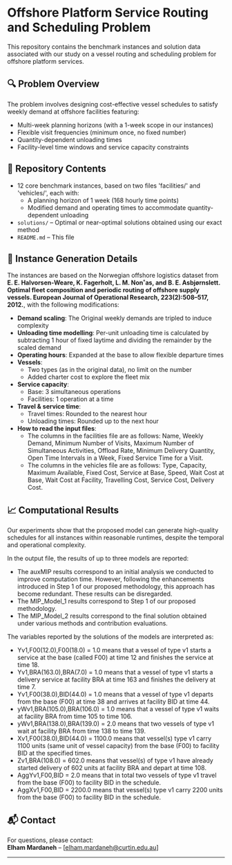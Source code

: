 # Offshore Platform Service Routing and Scheduling Problem

This repository contains the benchmark instances and solution data associated with our study on a vessel routing and scheduling problem for offshore platform services.

## 🔍 Problem Overview

The problem involves designing cost-effective vessel schedules to satisfy weekly demand at offshore facilities featuring:

- Multi-week planning horizons (with a 1-week scope in our instances)
- Flexible visit frequencies (minimum once, no fixed number)
- Quantity-dependent unloading times
- Facility-level time windows and service capacity constraints

## 📁 Repository Contents

- 12 core benchmark instances, based on two files 'facilities/' and 'vehicles/', each with:
  - A planning horizon of 1 week (168 hourly time points)
  - Modified demand and operating times to accommodate quantity-dependent unloading
- `solutions/` – Optimal or near-optimal solutions obtained using our exact method
- `README.md` – This file

## 🧪 Instance Generation Details

The instances are based on the Norwegian offshore logistics dataset from **E. E. Halvorsen-Weare, K. Fagerholt, L. M. Non˚as, and B. E. Asbjørnslett. Optimal fleet composition and periodic routing of offshore supply vessels. European Journal of Operational Research, 223(2):508–517, 2012.**, with the following modifications:

- **Demand scaling**: The Original weekly demands are tripled to induce complexity
- **Unloading time modelling**: Per-unit unloading time is calculated by subtracting 1 hour of fixed laytime and dividing the remainder by the scaled demand
- **Operating hours**: Expanded at the base to allow flexible departure times
- **Vessels**:
  - Two types (as in the original data), no limit on the number
  - Added charter cost to explore the fleet mix
- **Service capacity**:
  - Base: 3 simultaneous operations
  - Facilities: 1 operation at a time
- **Travel & service time**:
  - Travel times: Rounded to the nearest hour
  - Unloading times: Rounded up to the next hour
- **How to read the input files**:
  - The columns in the facilities file are as follows: Name, Weekly Demand, Minimum Number of Visits, Maximum Number of Simultaneous Activities, Offload Rate, Minimum Delivery Quantity, Open Time Intervals in a Week, Fixed Service Time for a Visit.
  - The columns in the vehicles file are as follows: Type, Capacity, Maximum Available, Fixed Cost, Service at Base, Speed, Wait Cost at Base, Wait Cost at Facility, Travelling Cost, Service Cost, Delivery Cost.

  
## 📈 Computational Results

Our experiments show that the proposed model can generate high-quality schedules for all instances within reasonable runtimes, despite the temporal and operational complexity.

In the output file, the results of up to three models are reported: 
- The auxMIP results correspond to an initial analysis we conducted to improve computation time. However, following the enhancements introduced in Step 1 of our proposed methodology, this approach has become redundant. These results can be disregarded.
- The MIP_Model_1 results correspond to Step 1 of our proposed methodology.
- The MIP_Model_2 results correspond to the final solution obtained under various methods and contribution evaluations.

The variables reported by the solutions of the models are interpreted as:
- Yv1,F00(12.0),F00(18.0)  =  1.0 means that a vessel of type v1 starts a service at the base (called F00) at time 12 and finishes the service at time 18.
- Yv1,BRA(163.0),BRA(7.0)  =  1.0 means that a vessel of type v1 starts a delivery service at facility BRA at time 163 and finishes the delivery at time 7.
- Yv1,F00(38.0),BID(44.0)  =  1.0 means that a vessel of type v1 departs from the base (F00) at time 38 and arrives at facility BID at time 44.
- yWv1,BRA(105.0),BRA(106.0)  =  1.0 means that a vessel of type v1 waits at facility BRA from time 105 to time 106.
- yWv1,BRA(138.0),BRA(139.0)  =  2.0 means that two vessels of type v1 wait at facility BRA from time 138 to time 139.
- Xv1,F00(38.0),BID(44.0)  =  1100.0 means that vessel(s) type v1 carry 1100 units (same unit of vessel capacity) from the base (F00) to facility BID at the specified times.
- Zv1,BRA(108.0)  =  602.0 means that vessel(s) of type v1 have already started delivery of 602 units at facility BRA and depart at time 108.
- AggYv1,F00,BID  =  2.0 means that in total two vessels of type v1 travel from the base (F00) to facility BID in the schedule.
- AggXv1,F00,BID  =  2200.0 means that vessel(s) type v1 carry 2200 units from the base (F00) to facility BID in the schedule.



## 📬 Contact

For questions, please contact:  
**Elham Mardaneh** – [elham.mardaneh@curtin.edu.au]

---

